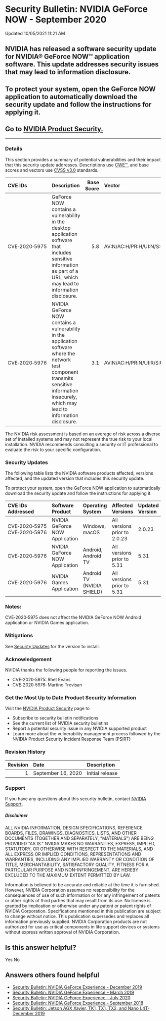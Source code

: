 

Security Bulletin: NVIDIA GeForce NOW - September 2020
======================================================




 Updated 10/05/2021 11:21 AM



NVIDIA has released a software security update for NVIDIA® GeForce NOW™ application software. This update addresses security issues that may lead to information disclosure.
----------------------------------------------------------------------------------------------------------------------------------------------------------------------------


To protect your system, open the GeForce NOW application to automatically download the security update and follow the instructions for applying it.
---------------------------------------------------------------------------------------------------------------------------------------------------


Go to [NVIDIA Product Security.](https://www.nvidia.com/security/)
------------------------------------------------------------------

 



---




### Details


This section provides a summary of potential vulnerabilities and their impact that this security update addresses. Descriptions use [CWE™](https://cwe.mitre.org/), and base scores and vectors use [CVSS v3.0](https://www.first.org/cvss/v3.0/user-guide) standards.


| CVE IDs | Description | Base Score | Vector |
|:--------------|:-----------------------------------------------------------------------------------------------------------------------------------------------------------------------------------------------|-------------:|:------------------------------------|
| CVE‑2020‑5975 | GeForce NOW contains a vulnerability in the desktop application software that includes sensitive information as part of a URL, which may lead to information disclosure. | 5.8 | AV:N/AC:H/PR:H/UI:N/S:C/C:H/I:N/A:N |
| CVE‑2020‑5976 | NVIDIA GeForce NOW contains a vulnerability in the application software where the network test component transmits sensitive information insecurely, which may lead to information disclosure. | 3.1 | AV:N/AC:H/PR:N/UI:R/S:U/C:L/I:N/A:N |
The NVIDIA risk assessment is based on an average of risk across a diverse set of installed systems and may not represent the true risk to your local installation. NVIDIA recommends consulting a security or IT professional to evaluate the risk to your specific configuration.


### Security Updates


The following table lists the NVIDIA software products affected, versions affected, and the updated version that includes this security update.


To protect your system, open the GeForce NOW application to automatically download the security update and follow the instructions for applying it.


| CVE IDs Addressed | Software Product | Operating System | Affected Versions | Updated Version |
|:----------------------------|:-------------------------------|:---------------------------|:-----------------------------|:------------------|
| CVE‑2020‑5975 CVE‑2020‑5976 | NVIDIA GeForce NOW Application | Windows, macOS | All versions prior to 2.0.23 | 2.0.23 |
| CVE‑2020‑5976 | NVIDIA GeForce NOW Application | Android, Android TV | All versions prior to 5.31 | 5.31 |
| CVE‑2020‑5976 | NVIDIA Games Application | Android TV (NVIDIA SHIELD) | All versions prior to 5.31 | 5.31 |
### Notes:


CVE‑2020‑5975 does not affect the NVIDIA GeForce NOW Android application or NVIDIA Games application.


### **Mitigations**


See [Security Updates](#security-updates) for the version to install.


### Acknowledgement


NVIDIA thanks the following people for reporting the issues.


* CVE‑2020‑5975: Rhet Evans
* CVE‑2020‑5976: Martino Trevisan


### Get the Most Up to Date Product Security Information


Visit the [NVIDIA Product Security](https://www.nvidia.com/security) page to


* Subscribe to security bulletin notifications
* See the current list of NVIDIA security bulletins
* Report a potential security issue in any NVIDIA supported product
* Learn more about the vulnerability management process followed by the NVIDIA Product Security Incident Response Team (PSIRT)


### Revision History


| Revision | Date | Description |
|-----------:|:-------------------|:----------------|
| 1 | September 16, 2020 | Initial release |
### Support


If you have any questions about this security bulletin, contact [NVIDIA Support](https://www.nvidia.com/object/support.html).


##### Disclaimer


ALL NVIDIA INFORMATION, DESIGN SPECIFICATIONS, REFERENCE BOARDS, FILES, DRAWINGS, DIAGNOSTICS, LISTS, AND OTHER DOCUMENTS (TOGETHER AND SEPARATELY, "MATERIALS") ARE BEING PROVIDED "AS IS." NVIDIA MAKES NO WARRANTIES, EXPRESS, IMPLIED, STATUTORY, OR OTHERWISE WITH RESPECT TO THE MATERIALS, AND ALL EXPRESS OR IMPLIED CONDITIONS, REPRESENTATIONS AND WARRANTIES, INCLUDING ANY IMPLIED WARRANTY OR CONDITION OF TITLE, MERCHANTABILITY, SATISFACTORY QUALITY, FITNESS FOR A PARTICULAR PURPOSE AND NON-INFRINGEMENT, ARE HEREBY EXCLUDED TO THE MAXIMUM EXTENT PERMITTED BY LAW.


Information is believed to be accurate and reliable at the time it is furnished. However, NVIDIA Corporation assumes no responsibility for the consequences of use of such information or for any infringement of patents or other rights of third parties that may result from its use. No license is granted by implication or otherwise under any patent or patent rights of NVIDIA Corporation. Specifications mentioned in this publication are subject to change without notice. This publication supersedes and replaces all information previously supplied. NVIDIA Corporation products are not authorized for use as critical components in life support devices or systems without express written approval of NVIDIA Corporation.










Is this answer helpful?
-----------------------



Yes
No







Answers others found helpful
----------------------------


* [Security Bulletin: NVIDIA GeForce Experience - December 2019](/app/answers/detail/a_id/4954/related/1)
* [Security Bulletin: NVIDIA GeForce Experience – March 2019](/app/answers/detail/a_id/4784/related/1)
* [Security Bulletin: NVIDIA GeForce Experience - July 2020](/app/answers/detail/a_id/5038/related/1)
* [Security Bulletin: NVIDIA GeForce Experience - September 2018](/app/answers/detail/a_id/4725/related/1)
* [Security Bulletin: Jetson AGX Xavier, TK1, TX1, TX2, and Nano L4T- December 2019](/app/answers/detail/a_id/4910/related/1)








